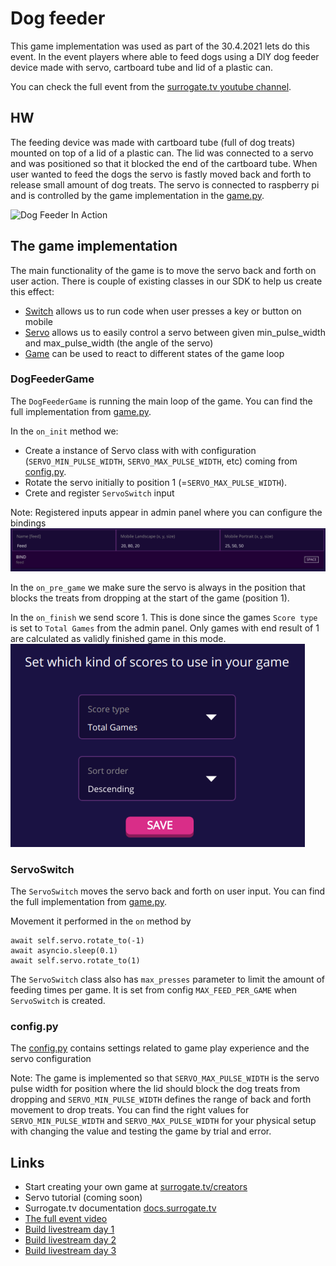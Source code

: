 # Dog feeder

This game implementation was used as part of the 30.4.2021 lets do this event.
In the event players where able to feed dogs using a DIY dog feeder
device made with servo, cartboard tube and lid of a plastic can.

You can check the full event from the
[surrogate.tv youtube channel](https://www.youtube.com/watch?v=wPxVsZT8h8Q).

## HW

The feeding device was made with cartboard tube (full of dog treats)
mounted on top of a lid of a plastic can.
The lid was connected to a servo and was positioned so that
it blocked the end of the cartboard tube.
When user wanted to feed the dogs the servo is fastly moved back and forth
to release small amount of dog treats.
The servo is connected to raspberry pi and is controlled by
the game implementation in the [game.py](/games/dog_feeder/game.py).

![Dog Feeder In Action](./readme-assets/feeding.gif)

## The game implementation

The main functionality of the game is to move the servo back and forth on user action.
There is couple of existing classes in our SDK to help us create this effect:

- [Switch](/surrortg/inputs/switch.py) allows us to run code
  when user presses a key or button on mobile
- [Servo](/surrortg/devices/servo.py) allows us to easily control
  a servo between given min_pulse_width and max_pulse_width (the angle of the servo)
- [Game](/surrortg/game.py) can be used to react to different states
  of the game loop

### DogFeederGame

The `DogFeederGame` is running the main loop of the game.
You can find the full implementation from [game.py](/games/dog_feeder/game.py).

In the `on_init` method we:

- Create a instance of Servo class with with configuration
  (`SERVO_MIN_PULSE_WIDTH`, `SERVO_MAX_PULSE_WIDTH`, etc)
  coming from [config.py](/games/dog_feeder/config.py).
- Rotate the servo initially to position 1 (=`SERVO_MAX_PULSE_WIDTH`).
- Crete and register `ServoSwitch` input

Note: Registered inputs appear in admin panel where you can configure the bindings
![Keybindings in admin panel](./readme-assets/admin-settings-keybind.png)

In the `on_pre_game` we make sure the servo is always in the position that
blocks the treats from dropping at the start of the game (position 1).

In the `on_finish` we send score 1. This is done since the games `Score type` is
set to `Total Games` from the admin panel.
Only games with end result of 1 are calculated as validly finished game in
this mode.
![Score Type in admin panel](./readme-assets/admin-settings-scoretype.png)

### ServoSwitch

The `ServoSwitch` moves the servo back and forth on user input.
You can find the full implementation from [game.py](/games/dog_feeder/game.py).

Movement it performed in the `on` method by

```
await self.servo.rotate_to(-1)
await asyncio.sleep(0.1)
await self.servo.rotate_to(1)
```

The `ServoSwitch` class also has `max_presses` parameter to limit the amount of
feeding times per game. It is set from config `MAX_FEED_PER_GAME` when
`ServoSwitch` is created.

### config.py

The [config.py](/games/dog_feeder/config.py) contains settings related to game play
experience and the servo configuration

Note: The game is implemented so that `SERVO_MAX_PULSE_WIDTH` is the servo pulse
width for position where the lid should block the dog treats from dropping and
`SERVO_MIN_PULSE_WIDTH` defines the range of back and forth movement to drop treats.
You can find the right values for `SERVO_MIN_PULSE_WIDTH` and `SERVO_MAX_PULSE_WIDTH`
for your physical setup with changing the value and testing the game by
trial and error.

## Links

- Start creating your own game at [surrogate.tv/creators](https://www.surrogate.tv/creators?utm_source=github&utm_medium=text-link&utm_campaign=exp_dog-event&utm_content=readme)
- Servo tutorial (coming soon)
- Surrogate.tv documentation [docs.surrogate.tv](https://docs.surrogate.tv)
- [The full event video](https://www.youtube.com/watch?v=wPxVsZT8h8Q)
- [Build livestream day 1](https://www.youtube.com/watch?v=cSH8jqlPPzM)
- [Build livestream day 2](https://www.youtube.com/watch?v=0UuOZVga4Es)
- [Build livestream day 3](https://www.youtube.com/watch?v=X9fc11Vds_g)
